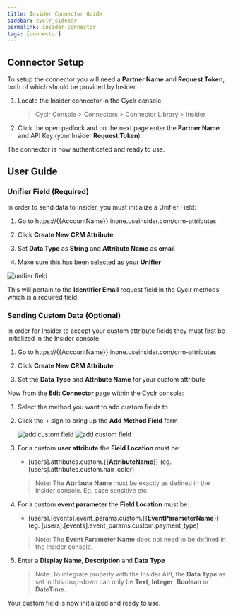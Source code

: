 ```yaml
---
title: Insider Connector Guide
sidebar: cyclr_sidebar
permalink: insider-connector
tags: [connector]
---
```


## Connector Setup

To setup the connector you will need a **Partner Name** and **Request Token**, both of which should be provided by Insider.

1. Locate the Insider connector in the Cyclr console.

   > Cyclr Console > Connectors > Connector Library > Insider

2. Click the open padlock and on the next page enter the **Partner Name** and API Key (your Insider **Request Token**).

The connector is now authenticated and ready to use.

## User Guide

### Unifier Field (Required)

In order to send data to Insider, you must initialize a Unifier Field:

1. Go to https://{{AccountName}}.inone.useinsider.com/crm-attributes

2. Click **Create New CRM Attribute**

3. Set **Data Type** as **String** and **Attribute Name** as **email**

4. Make sure this has been selected as your **Unifier**

![unifier field](./images/unifier.png)

This will pertain to the **Identifier Email** request field in the Cyclr methods which is a required field.

### Sending Custom Data (Optional)

In order for Insider to accept your custom attribute fields they must first be initialized in the Insider console.

1. Go to https://{{AccountName}}.inone.useinsider.com/crm-attributes

2. Click **Create New CRM Attribute**

3. Set the **Data Type** and **Attribute Name** for your custom attribute

Now from the **Edit Connector** page within the Cyclr console:

1. Select the method you want to add custom fields to

2. Click the **+** sign to bring up the **Add Method Field** form

   ![add custom field](./images/add_cf.png)
   ![add custom field](./images/cf_form.png)

3. For a custom **user attribute** the **Field Location** must be:

   - [users].attributes.custom.{{**AttributeName**}} (eg. [users].attributes.custom.hair_color)

   > Note: The **Attribute Name** must be exactly as defined in the Insider console. Eg. case sensitive etc.

4. For a custom **event parameter** the **Field Location** must be:

   - [users].[events].event_params.custom.{{**EventParameterName**}} (eg. [users].[events].event_params.custom.payment_type)

   > Note: The **Event Parameter Name** does not need to be defined in the Insider console.

5. Enter a **Display Name**, **Description** and **Data Type**

   > Note: To integrate properly with the Insider API, the **Data Type** as set in this drop-down can only be **Text**, **Integer**, **Boolean** or **DateTime**.

Your custom field is now initialized and ready to use.
